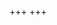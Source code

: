 +++
+++

<canvas id="interactive_example"></canvas>

<script type="module">
import init from './wasm-bindgen/csrs_gd_reach.js'
init()
</script>

